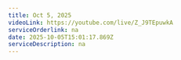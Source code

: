 ```yaml
---
title: Oct 5, 2025
videoLink: https://youtube.com/live/Z_J9TEpuwkA
serviceOrderlink: na
date: 2025-10-05T15:01:17.869Z
serviceDescription: n﻿a
---
```

